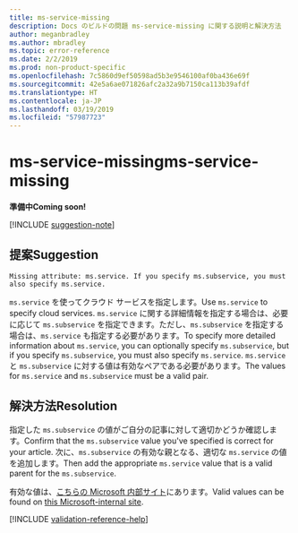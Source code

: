 ```yaml
---
title: ms-service-missing
description: Docs のビルドの問題 ms-service-missing に関する説明と解決方法
author: meganbradley
ms.author: mbradley
ms.topic: error-reference
ms.date: 2/2/2019
ms.prod: non-product-specific
ms.openlocfilehash: 7c5860d9ef50598ad5b3e9546100af0ba436e69f
ms.sourcegitcommit: 42e5a6ae071826afc2a32a9b7150ca113b39afdf
ms.translationtype: HT
ms.contentlocale: ja-JP
ms.lasthandoff: 03/19/2019
ms.locfileid: "57987723"
---
```

# <a name="ms-service-missing"></a><span data-ttu-id="20898-103">ms-service-missing</span><span class="sxs-lookup"><span data-stu-id="20898-103">ms-service-missing</span></span>

<span data-ttu-id="20898-104">**準備中**</span><span class="sxs-lookup"><span data-stu-id="20898-104">**Coming soon!**</span></span>

[!INCLUDE [suggestion-note](includes/suggestion-note.md)]

## <a name="suggestion"></a><span data-ttu-id="20898-105">提案</span><span class="sxs-lookup"><span data-stu-id="20898-105">Suggestion</span></span>

`Missing attribute: ms.service. If you specify ms.subservice, you must also specify ms.service.`

<span data-ttu-id="20898-106">`ms.service` を使ってクラウド サービスを指定します。</span><span class="sxs-lookup"><span data-stu-id="20898-106">Use `ms.service` to specify cloud services.</span></span> <span data-ttu-id="20898-107">`ms.service` に関する詳細情報を指定する場合は、必要に応じて `ms.subservice` を指定できます。ただし、`ms.subservice` を指定する場合は、`ms.service` も指定する必要があります。</span><span class="sxs-lookup"><span data-stu-id="20898-107">To specify more detailed information about `ms.service`, you can optionally specify `ms.subservice`, but if you specify `ms.subservice`, you must also specify `ms.service`.</span></span> <span data-ttu-id="20898-108">`ms.service` と `ms.subservice` に対する値は有効なペアである必要があります。</span><span class="sxs-lookup"><span data-stu-id="20898-108">The values for `ms.service` and `ms.subservice` must be a valid pair.</span></span>

## <a name="resolution"></a><span data-ttu-id="20898-109">解決方法</span><span class="sxs-lookup"><span data-stu-id="20898-109">Resolution</span></span>

<span data-ttu-id="20898-110">指定した `ms.subservice` の値がご自分の記事に対して適切かどうか確認します。</span><span class="sxs-lookup"><span data-stu-id="20898-110">Confirm that the `ms.subservice` value you've specified is correct for your article.</span></span> <span data-ttu-id="20898-111">次に、`ms.subservice` の有効な親となる、適切な `ms.service` の値を追加します。</span><span class="sxs-lookup"><span data-stu-id="20898-111">Then add the appropriate `ms.service` value that is a valid parent for the `ms.subservice`.</span></span>

<span data-ttu-id="20898-112">有効な値は、[こちらの Microsoft 内部サイト](https://docsmetadatatool.azurewebsites.net/allowlists)にあります。</span><span class="sxs-lookup"><span data-stu-id="20898-112">Valid values can be found on [this Microsoft-internal site](https://docsmetadatatool.azurewebsites.net/allowlists).</span></span>

<!--make sure to add this file to your includes folder and verify the path-->
[!INCLUDE [validation-reference-help](includes/validation-reference-help.md)]

